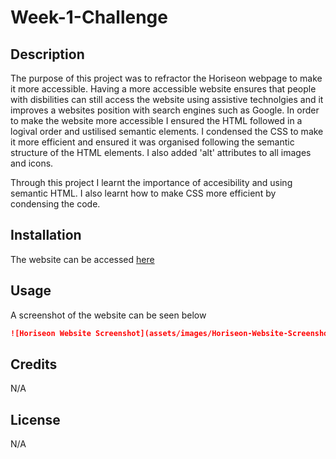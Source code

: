 # Week-1-Challenge

## Description

The purpose of this project was to refractor the Horiseon webpage to make it more accessible. Having a more accessible website ensures that people with disbilities can still access the website using assistive technolgies and it improves a websites position with search engines such as Google. In order to make the website more accessible I ensured the HTML followed in a logival order and ustilised semantic elements. I condensed the CSS to make it more efficient and ensured it was organised following the semantic structure of the HTML elements. I also added 'alt' attributes to all images and icons.

Through this project I learnt the importance of accesibility and using semantic HTML. I also learnt how to make CSS more efficient by condensing the code.

## Installation

The website can be accessed [here]()

## Usage

A screenshot of the website can be seen below

```md
![Horiseon Website Screenshot](assets/images/Horiseon-Website-Screenshot.png)
```
## Credits

N/A

## License

N/A